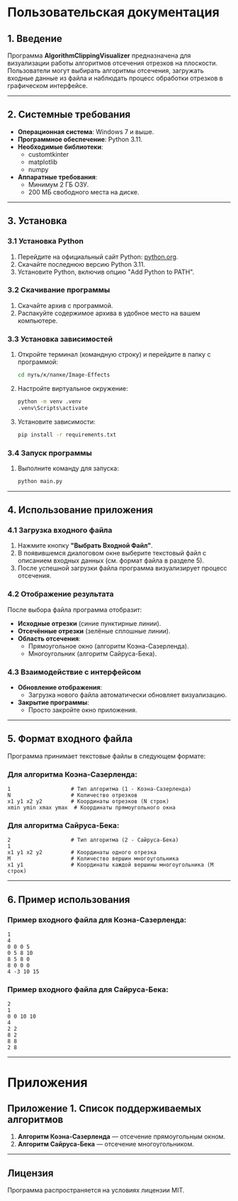 # Пользовательская документация

## 1. Введение

Программа **AlgorithmClippingVisualizer** предназначена для визуализации работы алгоритмов отсечения отрезков на плоскости. Пользователи могут выбирать алгоритмы отсечения, загружать входные данные из файла и наблюдать процесс обработки отрезков в графическом интерфейсе.

---

## 2. Системные требования

- **Операционная система**: Windows 7 и выше.
- **Программное обеспечение**: Python 3.11.
- **Необходимые библиотеки**: 
  - customtkinter
  - matplotlib
  - numpy
- **Аппаратные требования**:
  - Минимум 2 ГБ ОЗУ.
  - 200 МБ свободного места на диске.

---

## 3. Установка

### 3.1 Установка Python

1. Перейдите на официальный сайт Python: [python.org](https://python.org).
2. Скачайте последнюю версию Python 3.11.
3. Установите Python, включив опцию "Add Python to PATH".

### 3.2 Скачивание программы

1. Скачайте архив с программой.
2. Распакуйте содержимое архива в удобное место на вашем компьютере.

### 3.3 Установка зависимостей

1. Откройте терминал (командную строку) и перейдите в папку с программой:
   ```bash
   cd путь/к/папке/Image-Effects
   ```
2. Настройте виртуальное окружение:
   ```bash
   python -m venv .venv
   .venv\Scripts\activate
   ```
3. Установите зависимости:
   ```bash
   pip install -r requirements.txt
   ```

### 3.4 Запуск программы

1. Выполните команду для запуска:
   ```bash
   python main.py
   ```

---

## 4. Использование приложения

### 4.1 Загрузка входного файла

1. Нажмите кнопку **"Выбрать Входной Файл"**.
2. В появившемся диалоговом окне выберите текстовый файл с описанием входных данных (см. формат файла в разделе 5).
3. После успешной загрузки файла программа визуализирует процесс отсечения.

### 4.2 Отображение результата

После выбора файла программа отобразит:
- **Исходные отрезки** (синие пунктирные линии).
- **Отсечённые отрезки** (зелёные сплошные линии).
- **Область отсечения**:
  - Прямоугольное окно (алгоритм Коэна-Сазерленда).
  - Многоугольник (алгоритм Сайруса-Бека).

### 4.3 Взаимодействие с интерфейсом

- **Обновление отображения**:
  - Загрузка нового файла автоматически обновляет визуализацию.
- **Закрытие программы**:
  - Просто закройте окно приложения.

---

## 5. Формат входного файла

Программа принимает текстовые файлы в следующем формате:

### Для алгоритма Коэна-Сазерленда:
```plaintext
1                   # Тип алгоритма (1 - Коэна-Сазерленда)
N                   # Количество отрезков
x1 y1 x2 y2         # Координаты отрезков (N строк)
xmin ymin xmax ymax  # Координаты прямоугольного окна
```

### Для алгоритма Сайруса-Бека:
```plaintext
2                   # Тип алгоритма (2 - Сайруса-Бека)
1
x1 y1 x2 y2         # Координаты одного отрезка
M                   # Количество вершин многоугольника
x1 y1               # Координаты каждой вершины многоугольника (M строк)
```

---

## 6. Пример использования

### Пример входного файла для Коэна-Сазерленда:
```plaintext
1
4
0 0 0 5
0 5 8 10
8 5 8 0
8 0 0 0
4 -3 10 15
```

### Пример входного файла для Сайруса-Бека:
```plaintext
2           
1           
0 0 10 10   
4           
2 2         
8 2         
8 8         
2 8         
```

---

# Приложения

## Приложение 1. Список поддерживаемых алгоритмов

1. **Алгоритм Коэна-Сазерленда** — отсечение прямоугольным окном.
2. **Алгоритм Сайруса-Бека** — отсечение многоугольником.

---

## Лицензия

Программа распространяется на условиях лицензии MIT.

